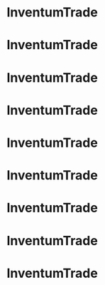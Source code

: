# InventumTrade
# InventumTrade
# InventumTrade
# InventumTrade
# InventumTrade
# InventumTrade
# InventumTrade
# InventumTrade
# InventumTrade
